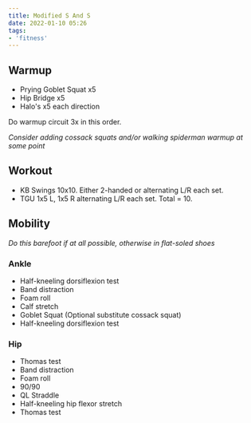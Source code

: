 ```yaml
---
title: Modified S And S
date: 2022-01-10 05:26
tags:
- 'fitness'
---
```


## Warmup

* Prying Goblet Squat x5
* Hip Bridge x5
* Halo's x5 each direction

Do warmup circuit 3x in this order.

_Consider adding cossack squats and/or walking spiderman warmup at some point_

## Workout

* KB Swings 10x10. Either 2-handed or alternating L/R each set. 
* TGU 1x5 L, 1x5 R alternating L/R each set. Total = 10.

## Mobility

_Do this barefoot if at all possible, otherwise in flat-soled shoes_

### Ankle

* Half-kneeling dorsiflexion test
* Band distraction
* Foam roll
* Calf stretch
* Goblet Squat (Optional substitute cossack squat)
* Half-kneeling dorsiflexion test

### Hip

* Thomas test
* Band distraction
* Foam roll
* 90/90
* QL Straddle
* Half-kneeling hip flexor stretch
* Thomas test
